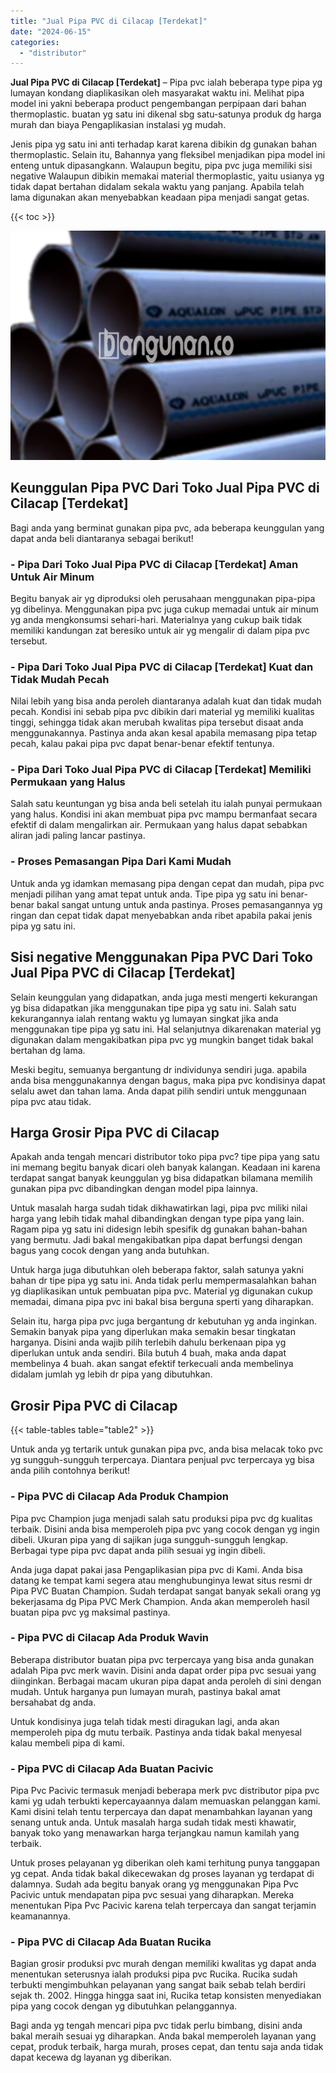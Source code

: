 ```yaml
---
title: "Jual Pipa PVC di Cilacap [Terdekat]"
date: "2024-06-15"
categories: 
  - "distributor"
---
```


**Jual Pipa PVC di Cilacap \[Terdekat\]** – Pipa pvc ialah beberapa type pipa yg lumayan kondang diaplikasikan oleh masyarakat waktu ini. Melihat pipa model ini yakni beberapa product pengembangan perpipaan dari bahan thermoplastic. buatan yg satu ini dikenal sbg satu-satunya produk dg harga murah dan biaya Pengaplikasian instalasi yg mudah.

Jenis pipa yg satu ini anti terhadap karat karena dibikin dg gunakan bahan thermoplastic. Selain itu, Bahannya yang fleksibel menjadikan pipa model ini enteng untuk dipasangkann. Walaupun begitu, pipa pvc juga memiliki sisi negative Walaupun dibikin memakai material thermoplastic, yaitu usianya yg tidak dapat bertahan didalam sekala waktu yang panjang. Apabila telah lama digunakan akan menyebabkan keadaan pipa menjadi sangat getas.

{{< toc >}}

![Jual Pipa PVC di Cilacap [Terdekat]](/images/jaul-pipa-pvc-57.png)

## Keunggulan Pipa PVC Dari Toko Jual Pipa PVC di Cilacap \[Terdekat\]

Bagi anda yang berminat gunakan pipa pvc, ada beberapa keunggulan yang dapat anda beli diantaranya sebagai berikut!

### \- Pipa Dari Toko Jual Pipa PVC di Cilacap \[Terdekat\] Aman Untuk Air Minum

Begitu banyak air yg diproduksi oleh perusahaan menggunakan pipa-pipa yg dibelinya. Menggunakan pipa pvc juga cukup memadai untuk air minum yg anda mengkonsumsi sehari-hari. Materialnya yang cukup baik tidak memiliki kandungan zat beresiko untuk air yg mengalir di dalam pipa pvc tersebut.

### \- Pipa Dari Toko Jual Pipa PVC di Cilacap \[Terdekat\] Kuat dan Tidak Mudah Pecah

Nilai lebih yang bisa anda peroleh diantaranya adalah kuat dan tidak mudah pecah. Kondisi ini sebab pipa pvc dibikin dari material yg memiliki kualitas tinggi, sehingga tidak akan merubah kwalitas pipa tersebut disaat anda menggunakannya. Pastinya anda akan kesal apabila memasang pipa tetap pecah, kalau pakai pipa pvc dapat benar-benar efektif tentunya.

### \- Pipa Dari Toko Jual Pipa PVC di Cilacap \[Terdekat\] Memiliki Permukaan yang Halus

Salah satu keuntungan yg bisa anda beli setelah itu ialah punyai permukaan yang halus. Kondisi ini akan membuat pipa pvc mampu bermanfaat secara efektif di dalam mengalirkan air. Permukaan yang halus dapat sebabkan aliran jadi paling lancar pastinya.

### \- Proses Pemasangan Pipa Dari Kami Mudah

Untuk anda yg idamkan memasang pipa dengan cepat dan mudah, pipa pvc menjadi pilihan yang amat tepat untuk anda. Tipe pipa yg satu ini benar-benar bakal sangat untung untuk anda pastinya. Proses pemasangannya yg ringan dan cepat tidak dapat menyebabkan anda ribet apabila pakai jenis pipa yg satu ini.

## Sisi negative Menggunakan Pipa PVC Dari Toko Jual Pipa PVC di Cilacap \[Terdekat\]

Selain keunggulan yang didapatkan, anda juga mesti mengerti kekurangan yg bisa didapatkan jika menggunakan tipe pipa yg satu ini. Salah satu kekurangannya ialah rentang waktu yg lumayan singkat jika anda menggunakan tipe pipa yg satu ini. Hal selanjutnya dikarenakan material yg digunakan dalam mengakibatkan pipa pvc yg mungkin banget tidak bakal bertahan dg lama.

Meski begitu, semuanya bergantung dr individunya sendiri juga. apabila anda bisa menggunakannya dengan bagus, maka pipa pvc kondisinya dapat selalu awet dan tahan lama. Anda dapat pilih sendiri untuk menggunaan pipa pvc atau tidak.

## Harga Grosir Pipa PVC di Cilacap

Apakah anda tengah mencari distributor toko pipa pvc? tipe pipa yang satu ini memang begitu banyak dicari oleh banyak kalangan. Keadaan ini karena terdapat sangat banyak keunggulan yg bisa didapatkan bilamana memilih gunakan pipa pvc dibandingkan dengan model pipa lainnya.

Untuk masalah harga sudah tidak dikhawatirkan lagi, pipa pvc miliki nilai harga yang lebih tidak mahal dibandingkan dengan type pipa yang lain. Ragam pipa yg satu ini didesign lebih spesifik dg gunakan bahan-bahan yang bermutu. Jadi bakal mengakibatkan pipa dapat berfungsi dengan bagus yang cocok dengan yang anda butuhkan.

Untuk harga juga dibutuhkan oleh beberapa faktor, salah satunya yakni bahan dr tipe pipa yg satu ini. Anda tidak perlu mempermasalahkan bahan yg diaplikasikan untuk pembuatan pipa pvc. Material yg digunakan cukup memadai, dimana pipa pvc ini bakal bisa berguna sperti yang diharapkan.

Selain itu, harga pipa pvc juga bergantung dr kebutuhan yg anda inginkan. Semakin banyak pipa yang diperlukan maka semakin besar tingkatan harganya. Disini anda wajib pilih terlebih dahulu berkenaan pipa yg diperlukan untuk anda sendiri. Bila butuh 4 buah, maka anda dapat membelinya 4 buah. akan sangat efektif terkecuali anda membelinya didalam jumlah yg lebih dr pipa yang dibutuhkan.

## Grosir Pipa PVC di Cilacap

{{< table-tables table="table2" >}}

Untuk anda yg tertarik untuk gunakan pipa pvc, anda bisa melacak toko pvc yg sungguh-sungguh terpercaya. Diantara penjual pvc terpercaya yg bisa anda pilih contohnya berikut!

### \- Pipa PVC di Cilacap Ada Produk Champion

Pipa pvc Champion juga menjadi salah satu produksi pipa pvc dg kualitas terbaik. Disini anda bisa memperoleh pipa pvc yang cocok dengan yg ingin dibeli. Ukuran pipa yang di sajikan juga sungguh-sungguh lengkap. Berbagai type pipa pvc dapat anda pilih sesuai yg ingin dibeli.

Anda juga dapat pakai jasa Pengaplikasian pipa pvc di Kami. Anda bisa datang ke tempat kami segera atau menghubunginya lewat situs resmi dr Pipa PVC Buatan Champion. Sudah terdapat sangat banyak sekali orang yg bekerjasama dg Pipa PVC Merk Champion. Anda akan memperoleh hasil buatan pipa pvc yg maksimal pastinya.

### \- Pipa PVC di Cilacap Ada Produk Wavin

Beberapa distributor buatan pipa pvc terpercaya yang bisa anda gunakan adalah Pipa pvc merk wavin. Disini anda dapat order pipa pvc sesuai yang diinginkan. Berbagai macam ukuran pipa dapat anda peroleh di sini dengan mudah. Untuk harganya pun lumayan murah, pastinya bakal amat bersahabat dg anda.

Untuk kondisinya juga telah tidak mesti diragukan lagi, anda akan memperoleh pipa dg mutu terbaik. Pastinya anda tidak bakal menyesal kalau membeli pipa di kami.

### \- Pipa PVC di Cilacap Ada Buatan Pacivic

Pipa Pvc Pacivic termasuk menjadi beberapa merk pvc distributor pipa pvc kami yg udah terbukti kepercayaannya dalam memuaskan pelanggan kami. Kami disini telah tentu terpercaya dan dapat menambahkan layanan yang senang untuk anda. Untuk masalah harga sudah tidak mesti khawatir, banyak toko yang menawarkan harga terjangkau namun kamilah yang terbaik.

Untuk proses pelayanan yg diberikan oleh kami terhitung punya tanggapan yg cepat. Anda tidak bakal dikecewakan dg proses layanan yg terdapat di dalamnya. Sudah ada begitu banyak orang yg menggunakan Pipa Pvc Pacivic untuk mendapatan pipa pvc sesuai yang diharapkan. Mereka menentukan Pipa Pvc Pacivic karena telah terpercaya dan sangat terjamin keamanannya.

### \- Pipa PVC di Cilacap Ada Buatan Rucika

Bagian grosir produksi pvc murah dengan memiliki kwalitas yg dapat anda menentukan seterusnya ialah produksi pipa pvc Rucika. Rucika sudah terbukti mengimbuhkan pelayanan yang sangat baik sebab telah berdiri sejak th. 2002. Hingga hingga saat ini, Rucika tetap konsisten menyediakan pipa yang cocok dengan yg dibutuhkan pelanggannya.

Bagi anda yg tengah mencari pipa pvc tidak perlu bimbang, disini anda bakal meraih sesuai yg diharapkan. Anda bakal memperoleh layanan yang cepat, produk terbaik, harga murah, proses cepat, dan tentu saja anda tidak dapat kecewa dg layanan yg diberikan.
